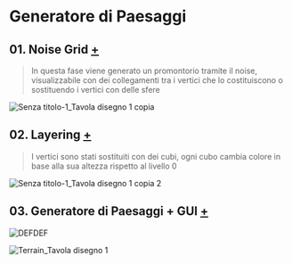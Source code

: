 
# Generatore di Paesaggi
## 01. Noise Grid [+](https://editor.p5js.org/RobertoAlesi/full/fXkG4V1uj)
>In questa fase viene generato un promontorio tramite il noise, visualizzabile con dei collegamenti tra i vertici che lo costituiscono o sostituendo i vertici con delle sfere

![Senza titolo-1_Tavola disegno 1 copia](https://user-images.githubusercontent.com/76455356/117031644-142d0780-ad01-11eb-8481-db04567c100a.png)

## 02. Layering [+](https://editor.p5js.org/RobertoAlesi/full/e5CdlEHj5)
>I vertici sono stati sostituiti con dei cubi, ogni cubo cambia colore in base alla sua altezza rispetto al livello 0

![Senza titolo-1_Tavola disegno 1 copia 2](https://user-images.githubusercontent.com/76455356/117032481-cebd0a00-ad01-11eb-9d28-b7ba583a04e3.png)

## 03. Generatore di Paesaggi + GUI [+](https://editor.p5js.org/RobertoAlesi/full/_CkIg-A9S)
>



![DEFDEF](https://user-images.githubusercontent.com/76455356/117049542-8529ea80-ad14-11eb-8ec2-8618ae369984.gif)

![Terrain_Tavola disegno 1](https://user-images.githubusercontent.com/76455356/117049253-32503300-ad14-11eb-8a1b-80f0a7cc2305.png)









